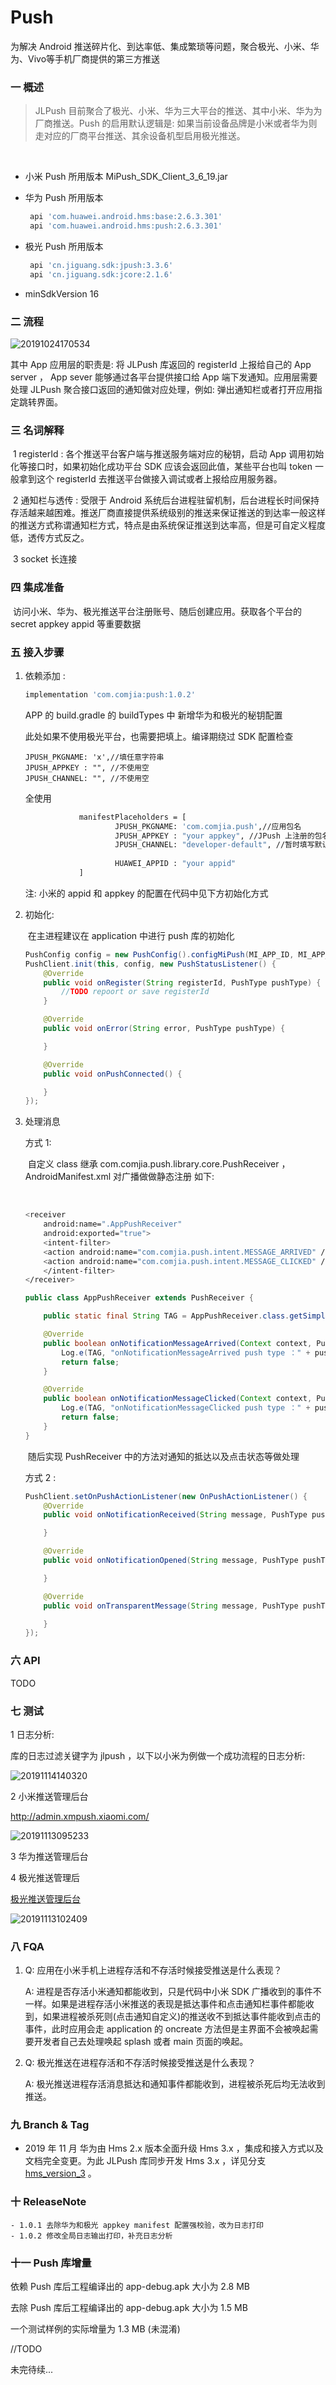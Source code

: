 # Push
为解决 Android 推送碎片化、到达率低、集成繁琐等问题，聚合极光、小米、华为、Vivo等手机厂商提供的第三方推送



### 一 概述



> JLPush 目前聚合了极光、小米、华为三大平台的推送、其中小米、华为为厂商推送。Push 的启用默认逻辑是: 如果当前设备品牌是小米或者华为则走对应的厂商平台推送、其余设备机型启用极光推送。

​	 

- 小米 Push 所用版本 MiPush_SDK_Client_3_6_19.jar

- 华为 Push 所用版本 

  ```bash
   api 'com.huawei.android.hms:base:2.6.3.301'
   api 'com.huawei.android.hms:push:2.6.3.301'
  ```

- 极光 Push 所用版本

  ```bash
   api 'cn.jiguang.sdk:jpush:3.3.6'
   api 'cn.jiguang.sdk:jcore:2.1.6'
  ```

- minSdkVersion 16

### 二 流程



![20191024170534](./images/20191024170534.jpg)



其中 App 应用层的职责是: 将 JLPush 库返回的 registerId 上报给自己的 App server ， App sever 能够通过各平台提供接口给 App 端下发通知。应用层需要处理 JLPush 聚合接口返回的通知做对应处理，例如: 弹出通知栏或者打开应用指定跳转界面。



### 三 名词解释

​		1 registerId : 各个推送平台客户端与推送服务端对应的秘钥，启动 App 调用初始化等接口时，如果初始化成功平台 SDK 应该会返回此值，某些平台也叫 token 一般拿到这个 registerId 去推送平台做接入调试或者上报给应用服务器。

​		2 通知栏与透传 : 受限于 Android 系统后台进程驻留机制，后台进程长时间保持存活越来越困难。推送厂商直接提供系统级别的推送来保证推送的到达率一般这样的推送方式称谓通知栏方式，特点是由系统保证推送到达率高，但是可自定义程度低，透传方式反之。

​		3 socket 长连接



### 四 集成准备

​      访问小米、华为、极光推送平台注册账号、随后创建应用。获取各个平台的 secret  appkey  appid 等重要数据



### 五 接入步骤



1. 依赖添加 : 

   ```bash
   implementation 'com.comjia:push:1.0.2'
   ```

   

   APP 的 build.gradle 的 buildTypes 中 新增华为和极光的秘钥配置 

   此处如果不使用极光平台，也需要把填上。编译期绕过 SDK 配置检查

   ```
   JPUSH_PKGNAME: 'x',//填任意字符串
   JPUSH_APPKEY : "", //不使用空
   JPUSH_CHANNEL: "", //不使用空
   ```

   全使用

   ```bash
               manifestPlaceholders = [
                       JPUSH_PKGNAME: 'com.comjia.push',//应用包名
                       JPUSH_APPKEY : "your appkey", //JPush 上注册的包名对应的 Appkey.
                       JPUSH_CHANNEL: "developer-default", //暂时填写默认值即可.
                       
                       HUAWEI_APPID : "your appid"
               ]
   ```

   注: 小米的 appid 和 appkey 的配置在代码中见下方初始化方式

   

2. 初始化:

   ​	在主进程建议在 application 中进行 push 库的初始化

   ```java
   PushConfig config = new PushConfig().configMiPush(MI_APP_ID, MI_APP_KEY);
   PushClient.init(this, config, new PushStatusListener() {
       @Override
       public void onRegister(String registerId, PushType pushType) {
           //TODO repoort or save registerId
       }
   
       @Override
       public void onError(String error, PushType pushType) {
   
       }
   
       @Override
       public void onPushConnected() {
   
       }
   });
   ```

   

   

3. 处理消息

   方式 1: 

   ​	自定义 class 继承  com.comjia.push.library.core.PushReceiver ，AndroidManifest.xml 对广播做做静态注册 如下:

   ​	

   ```bash
   <receiver
       android:name=".AppPushReceiver"
       android:exported="true">
       <intent-filter>
       <action android:name="com.comjia.push.intent.MESSAGE_ARRIVED" />
       <action android:name="com.comjia.push.intent.MESSAGE_CLICKED" />
       </intent-filter>
   </receiver>
   ```

   

   ```java
   public class AppPushReceiver extends PushReceiver {
   
       public static final String TAG = AppPushReceiver.class.getSimpleName();
   
       @Override
       public boolean onNotificationMessageArrived(Context context, PushType pushType, String notificationMessage) {
           Log.e(TAG, "onNotificationMessageArrived push type ：" + pushType + " message ：" + notificationMessage);
           return false;
       }
   
       @Override
       public boolean onNotificationMessageClicked(Context context, PushType pushType, String notificationMessage) {
           Log.e(TAG, "onNotificationMessageClicked push type ：" + pushType + " message ：" + notificationMessage);
           return false;
       }
   }
   ```

   

   ​	随后实现 PushReceiver 中的方法对通知的抵达以及点击状态等做处理

   

   方式 2 : 

   ```java
   PushClient.setOnPushActionListener(new OnPushActionListener() {
       @Override
       public void onNotificationReceived(String message, PushType pushType) {
   
       }
   
       @Override
       public void onNotificationOpened(String message, PushType pushType) {
   
       }
   
       @Override
       public void onTransparentMessage(String message, PushType pushType) {
   
       }
   });
   ```



### 六 API

TODO



### 七 测试

1 日志分析:

库的日志过滤关键字为 jlpush ，以下以小米为例做一个成功流程的日志分析:

![20191114140320](images/20191114140320.jpg)



2 小米推送管理后台

http://admin.xmpush.xiaomi.com/ 

![20191113095233](images/20191113095233.jpg)

3 华为推送管理后台

4 极光推送管理后

[极光推送管理后台](https://www.jiguang.cn/jpush2/#/app/0dc337f2661e3264374bcd05/push_form/notification)

![20191113102409](images/20191113102409.jpg)





### 八 FQA

1. Q: 应用在小米手机上进程存活和不存活时候接受推送是什么表现？

   A: 进程是否存活小米通知都能收到，只是代码中小米 SDK 广播收到的事件不一样。如果是进程存活小米推送的表现是抵达事件和点击通知栏事件都能收到，如果进程被杀死则(点击通知自定义)的推送收不到抵达事件能收到点击的事件，此时应用会走 application 的 oncreate 方法但是主界面不会被唤起需要开发者自己去处理唤起 splash 或者 main 页面的唤起。

2. Q: 极光推送在进程存活和不存活时候接受推送是什么表现？

   A: 极光推送进程存活消息抵达和通知事件都能收到，进程被杀死后均无法收到推送。  

### 九 Branch & Tag

- 2019 年 11 月 华为由 Hms 2.x  版本全面升级 Hms 3.x ，集成和接入方式以及文档完全变更。为此 JLPush 库同步开发 Hms 3.x ，详见分支 [hms_version_3](https://github.com/13120241790/Push/tree/hms_version_3) 。



### 十 ReleaseNote

	- 1.0.1 去除华为和极光 appkey manifest 配置强校验，改为日志打印
	- 1.0.2 修改全局日志输出打印，补充日志分析



### 十一 Push 库增量

依赖 Push 库后工程编译出的 app-debug.apk 大小为 2.8 MB 

去除 Push 库后工程编译出的 app-debug.apk 大小为 1.5 MB

一个测试样例的实际增量为 1.3 MB (未混淆)

//TODO

未完待续...